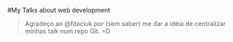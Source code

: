 
#My Talks about web development

> Agradeço ao @fdaciuk por (sem saber) me dar a idéia de centralizar minhas talk num repo Git. =D

